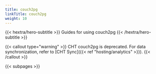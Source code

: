 ```yaml
---
title: couch2pg
linkTitle: couch2pg
weight: 10
---
```


{{< hextra/hero-subtitle >}}
  Guides for using couch2pg
{{< /hextra/hero-subtitle >}}

{{< callout type="warning" >}}
  CHT couch2pg is deprecated. For data synchronization, refer to [CHT Sync]({{< ref "hosting/analytics" >}}).
{{< /callout >}}

{{< subpages >}}